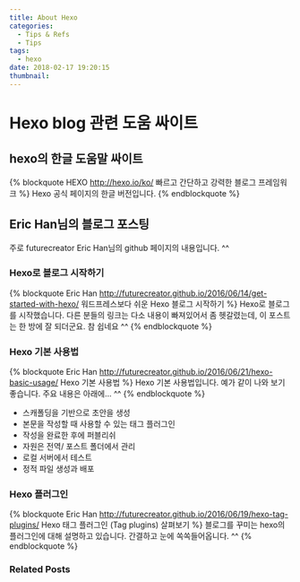 ```yaml
---
title: About Hexo
categories:
  - Tips & Refs
  - Tips
tags:
  - hexo
date: 2018-02-17 19:20:15
thumbnail:
---
```

# Hexo blog 관련 도움 싸이트

## hexo의 한글 도움말 싸이트

{% blockquote HEXO http://hexo.io/ko/ 빠르고 간단하고 강력한 블로그 프레임워크 %} Hexo 공식 페이지의 한글 버전입니다. {% endblockquote %}

## Eric Han님의 블로그 포스팅

주로 futurecreator Eric Han님의 github 페이지의 내용입니다. ^^

### Hexo로 블로그 시작하기

{% blockquote Eric Han http://futurecreator.github.io/2016/06/14/get-started-with-hexo/ 워드프레스보다 쉬운 Hexo 블로그 시작하기 %} Hexo로 블로그를 시작했습니다. 다른 분들의 링크는 다소 내용이 빠져있어서 좀 헷갈렸는데, 이 포스트는 한 방에 잘 되더군요. 참 쉽네요 ^^ {% endblockquote %}

### Hexo 기본 사용법

{% blockquote Eric Han http://futurecreator.github.io/2016/06/21/hexo-basic-usage/ Hexo 기본 사용법 %} Hexo 기본 사용법입니다. 예가 같이 나와 보기 좋습니다. 주요 내용은 아래에... ^^ {% endblockquote %}

- 스캐폴딩을 기반으로 초안을 생성
- 본문을 작성할 때 사용할 수 있는 태그 플러그인
- 작성을 완료한 후에 퍼블리쉬
- 자원은 전역/ 포스트 폴더에서 관리
- 로컬 서버에서 테스트
- 정적 파일 생성과 배포

### Hexo 플러그인

{% blockquote Eric Han http://futurecreator.github.io/2016/06/19/hexo-tag-plugins/ Hexo 태그 플러그인 (Tag plugins) 살펴보기 %} 블로그를 꾸미는 hexo의  플러그인에 대해 설명하고 있습니다. 간결하고 눈에 쏙쏙들어옵니다. ^^ {% endblockquote %}

### Related Posts
